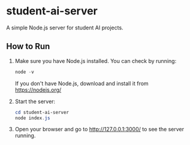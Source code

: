 # student-ai-server

A simple Node.js server for student AI projects.

## How to Run

1. Make sure you have Node.js installed. You can check by running:
   ```powershell
   node -v
   ```
   If you don't have Node.js, download and install it from https://nodejs.org/

2. Start the server:
   ```powershell
   cd student-ai-server
   node index.js
   ```

3. Open your browser and go to http://127.0.0.1:3000/ to see the server running.
